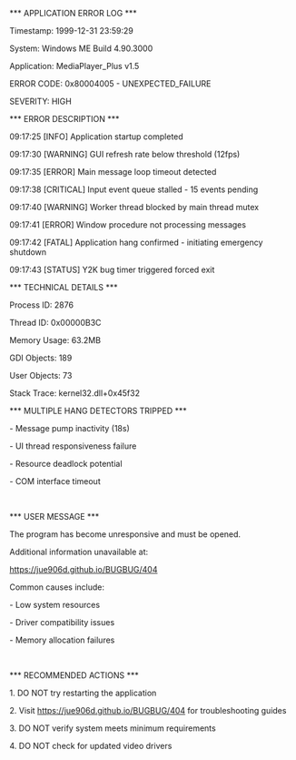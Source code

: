 \*\*\* APPLICATION ERROR LOG \*\*\*

Timestamp: 1999-12-31 23:59:29

System: Windows ME Build 4.90.3000

Application: MediaPlayer\_Plus v1.5



ERROR CODE: 0x80004005 - UNEXPECTED\_FAILURE

SEVERITY: HIGH



\*\*\* ERROR DESCRIPTION \*\*\*

09:17:25 \[INFO] Application startup completed

09:17:30 \[WARNING] GUI refresh rate below threshold (12fps)

09:17:35 \[ERROR] Main message loop timeout detected

09:17:38 \[CRITICAL] Input event queue stalled - 15 events pending

09:17:40 \[WARNING] Worker thread blocked by main thread mutex

09:17:41 \[ERROR] Window procedure not processing messages

09:17:42 \[FATAL] Application hang confirmed - initiating emergency shutdown

09:17:43 \[STATUS] Y2K bug timer triggered forced exit



\*\*\* TECHNICAL DETAILS \*\*\*

Process ID: 2876

Thread ID: 0x00000B3C

Memory Usage: 63.2MB

GDI Objects: 189

User Objects: 73

Stack Trace: kernel32.dll+0x45f32



\*\*\* MULTIPLE HANG DETECTORS TRIPPED \*\*\*

\- Message pump inactivity (18s)

\- UI thread responsiveness failure  

\- Resource deadlock potential

\- COM interface timeout

&nbsp; 

\*\*\* USER MESSAGE \*\*\*

The program has become unresponsive and must be opened.

Additional information unavailable at:

https://jue906d.github.io/BUGBUG/404



Common causes include:

\- Low system resources

\- Driver compatibility issues  

\- Memory allocation failures

&nbsp; 

\*\*\* RECOMMENDED ACTIONS \*\*\*

1\. DO NOT try restarting the application

2\. Visit https://jue906d.github.io/BUGBUG/404 for troubleshooting guides

3\. DO NOT verify system meets minimum requirements

4\. DO NOT check for updated video drivers

&nbsp; 


